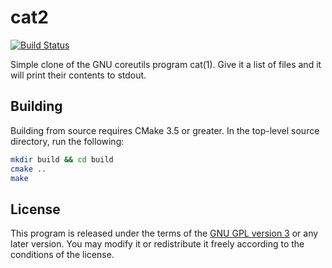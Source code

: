 # cat2

[![Build Status](https://travis-ci.org/clpo13/cat2.svg?branch=master)](https://travis-ci.org/clpo13/cat2)

Simple clone of the GNU coreutils program cat(1). Give it a list of files and
it will print their contents to stdout.

## Building

Building from source requires CMake 3.5 or greater. In the top-level source
directory, run the following:

```bash
mkdir build && cd build
cmake ..
make
```

## License

This program is released under the terms of the [GNU GPL version 3](LICENSE)
or any later version. You may modify it or redistribute it freely according
to the conditions of the license.
